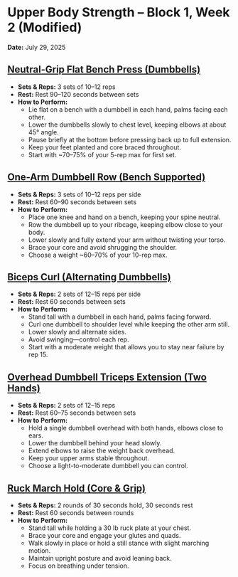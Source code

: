 # Upper Body Strength – Block 1, Week 2 (Modified)
**Date:** July 29, 2025

## [Neutral-Grip Flat Bench Press (Dumbbells)](../exercises/neutral_grip_flat_bench_press_dumbbells.md)
- **Sets & Reps:** 3 sets of 10–12 reps
- **Rest:** Rest 90–120 seconds between sets
- **How to Perform:**
  - Lie flat on a bench with a dumbbell in each hand, palms facing each other.
  - Lower the dumbbells slowly to chest level, keeping elbows at about 45° angle.
  - Pause briefly at the bottom before pressing back up to full extension.
  - Keep your feet planted and core braced throughout.
  - Start with ~70–75% of your 5-rep max for first set.

## [One-Arm Dumbbell Row (Bench Supported)](../exercises/one_arm_dumbbell_row_bench_supported.md)
- **Sets & Reps:** 3 sets of 10–12 reps per side
- **Rest:** Rest 60–90 seconds between sets
- **How to Perform:**
  - Place one knee and hand on a bench, keeping your spine neutral.
  - Row the dumbbell up to your ribcage, keeping elbow close to your body.
  - Lower slowly and fully extend your arm without twisting your torso.
  - Brace your core and avoid shrugging the shoulder.
  - Choose a weight ~60–70% of your 10-rep max.

## [Biceps Curl (Alternating Dumbbells)](../exercises/biceps_curl_alternating_dumbbells.md)
- **Sets & Reps:** 2 sets of 12–15 reps per side
- **Rest:** Rest 60 seconds between sets
- **How to Perform:**
  - Stand tall with a dumbbell in each hand, palms facing forward.
  - Curl one dumbbell to shoulder level while keeping the other arm still.
  - Lower slowly and alternate sides.
  - Avoid swinging—control each rep.
  - Start with a moderate weight that allows you to stay near failure by rep 15.

## [Overhead Dumbbell Triceps Extension (Two Hands)](../exercises/overhead_dumbbell_triceps_extension_two_hands.md)
- **Sets & Reps:** 2 sets of 12–15 reps
- **Rest:** Rest 60–75 seconds between sets
- **How to Perform:**
  - Hold a single dumbbell overhead with both hands, elbows close to ears.
  - Lower the dumbbell behind your head slowly.
  - Extend elbows to raise the weight back overhead.
  - Keep your upper arms stable throughout.
  - Choose a light-to-moderate dumbbell you can control.

## [Ruck March Hold (Core & Grip)](../exercises/ruck_march_hold_core_and_grip.md)
- **Sets & Reps:** 2 rounds of 30 seconds hold, 30 seconds rest
- **Rest:** Rest 60 seconds between rounds
- **How to Perform:**
  - Stand tall while holding a 30 lb ruck plate at your chest.
  - Brace your core and engage your glutes and quads.
  - Walk slowly in place or hold a still stance with slight marching motion.
  - Maintain upright posture and avoid leaning back.
  - Focus on breathing under tension.

